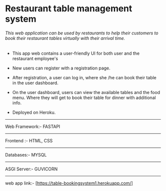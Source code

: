 # Restaurant table management system
###### This web application can be used by restaurants to help their customers to book their restaurant tables virtually with their arrival time. 

- This app web contains a user-friendly UI for both user and the restaurant employee's
- New users can register with a registration page.
- After registration, a user can log in, where she /he can book their table in the user dashboard.
- On the user dashboard, users can view the available tables and the food menu.  Where they will get to book their table for dinner with additional info.

- Deployed on Heroku.
***
Web Framework:- FASTAPI
***
Frontend :- HTML, CSS
***
Databases:- MYSQL
***
ASGI Server:- GUVICORN 
***
web app link:- [https://table-bookingsystem1.herokuapp.com/]


